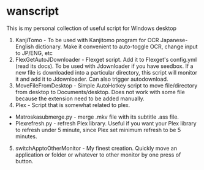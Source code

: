 # wanscript
This is my personal collection of useful script for Windows desktop

1. KanjiTomo - To be used with Kanjitomo program for OCR Japanese-English dictionary. Make it convenient to auto-toggle OCR, change input to JP/ENG, etc
2. FlexGetAutoJDownloader - Flexget script. Add it to Flexget's config.yml (read its docs). To be used with Jdownloader if you have seedbox. If a new file is downloaded into a particular directory, this script will monitor it and add it to Jdownloader. Can also trigger autodownload.
3. MoveFileFromDesktop - Simple AutoHotkey script to move file/directory from desktop to Documents/desktop. Does not work with some file because the extension need to be added manually.
4. Plex - Script that is somewhat related to plex. 
- Matroskasubmerge.py - merge .mkv file with its subtitle .ass file. 
- Plexrefresh.py - refresh Plex library. Useful if you want your Plex library to refresh under 5 minute, since Plex set minimum refresh to be 5 minutes. 
5. switchApptoOtherMonitor - My finest creation. Quickly move an application or folder or whatever to other monitor by one press of button.
